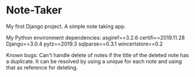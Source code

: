 # Note-Taker

My first Django project. A simple note taking app.

My Python environment dependencies:
asgiref==3.2.6
certifi==2019.11.28
Django==3.0.4
pytz==2019.3
sqlparse==0.3.1
wincertstore==0.2

Known bugs:
  Can't handle delete of notes if the title of the deleted note has a duplicate. It can be resolved by using a unique for each note and using that as reference for deleting.
